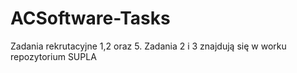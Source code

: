# ACSoftware-Tasks
Zadania rekrutacyjne 1,2 oraz 5. Zadania 2 i 3 znajdują się w worku repozytorium SUPLA